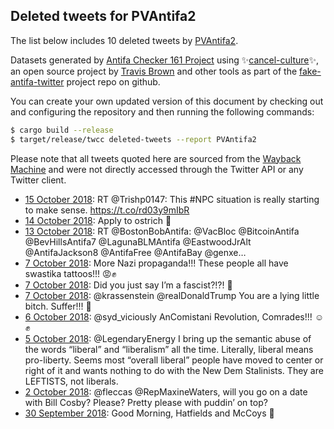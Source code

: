 ## Deleted tweets for PVAntifa2

The list below includes 10 deleted tweets by
[PVAntifa2](https://twitter.com/PVAntifa2).



Datasets generated by [Antifa Checker 161 Project](https://twitter.com/antifacheck161) using ✨[cancel-culture](https://github.com/travisbrown/cancel-culture)✨, an open source project by 
[Travis Brown](https://twitter.com/travisbrown) and other tools as part of the 
[fake-antifa-twitter](https://github.com/antifacheck161/fake-antifa-twitter) project repo on github.

You can create your own updated version of this document by checking out and configuring the
repository and then running the following commands:

```bash
$ cargo build --release
$ target/release/twcc deleted-tweets --report PVAntifa2
```

Please note that all tweets quoted here are sourced from the
[Wayback Machine](https://web.archive.org) and were not directly accessed through the Twitter API or
any Twitter client.

* [15 October 2018](https://web.archive.org/web/20181015051538/https://twitter.com/PVAntifa2/status/1051703122102575106): RT @Trishp0147: This #NPC situation is really starting to make sense. https://t.co/rd03y9mIbR <!--1051703122102575106-->
* [14 October 2018](https://web.archive.org/web/20181014152539/https://twitter.com/PVAntifa2/status/1051494249961742337): Apply to ostrich 🤣 <!--1051494249961742337-->
* [13 October 2018](https://web.archive.org/web/20181013025111/https://twitter.com/PVAntifa2/status/1050941994330181633): RT @BostonBobAntifa: @VacBloc @BitcoinAntifa @BevHillsAntifa7 @LagunaBLMAntifa @EastwoodJrAlt @AntifaJackson8 @AntifaFree @AntifaBay @genxe… <!--1050941994330181633-->
* [ 7 October 2018](https://web.archive.org/web/20181007132301/https://twitter.com/PVAntifa2/status/1048926673213837312): More Nazi propaganda!!! These people all have swastika tattoos!!! 😡✊ <!--1048926673213837312-->
* [ 7 October 2018](https://web.archive.org/web/20181007074242/https://twitter.com/PVAntifa2/status/1048841029703667714): Did you just say I’m a fascist?!?! 🤯 <!--1048841029703667714-->
* [ 7 October 2018](https://web.archive.org/web/20181007042031/https://twitter.com/PVAntifa2/status/1048790148606021632): @krassenstein @realDonaldTrump You are a lying little bitch. Suffer!!! 🤣 <!--1048790148606021632-->
* [ 6 October 2018](https://web.archive.org/web/20181006114644/https://twitter.com/PVAntifa2/status/1048540054841430016): @syd_viciously AnComistani Revolution, Comrades!!! ☺️✊ <!--1048540054841430016-->
* [ 5 October 2018](https://web.archive.org/web/20181005061203/https://twitter.com/PVAntifa2/status/1048093441165598720): @LegendaryEnergy I bring up the semantic abuse of the words “liberal” and “liberalism” all the time. Literally, liberal means pro-liberty. Seems most “overall liberal” people have moved to center or right of it and wants nothing to do with the New Dem Stalinists. They are LEFTISTS, not liberals. <!--1048093441165598720-->
* [ 2 October 2018](https://web.archive.org/web/20181002222242/https://twitter.com/PVAntifa2/status/1047250549622673408): @fleccas @RepMaxineWaters, will you go on a date with Bill Cosby? Please? Pretty please with puddin’ on top? <!--1047250549622673408-->
* [30 September 2018](https://web.archive.org/web/20180930174919/https://twitter.com/PVAntifa2/status/1046456974710386688): Good Morning, Hatfields and McCoys 🤠 <!--1046456974710386688-->
